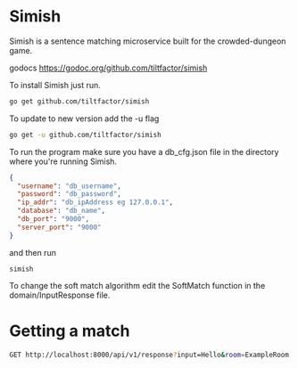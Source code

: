 # Simish


Simish is a sentence matching microservice built for the crowded-dungeon game.

godocs https://godoc.org/github.com/tiltfactor/simish

To install Simish just run.
```bash
go get github.com/tiltfactor/simish
```

To update to new version add the -u flag
```bash
go get -u github.com/tiltfactor/simish
```

To run the program make sure you have a db_cfg.json file in the directory where you're running
Simish.

```json
{
  "username": "db_username",
  "password": "db_password",
  "ip_addr": "db_ipAddress eg 127.0.0.1",
  "database": "db_name",
  "db_port": "9000",
  "server_port": "9000"
}
```

and then run
```
simish
```

To change the soft match algorithm edit the SoftMatch function in the domain/InputResponse file.


# Getting a match
```bash
GET http://localhost:8000/api/v1/response?input=Hello&room=ExampleRoom
```
